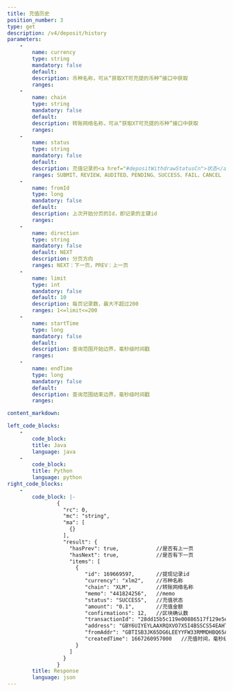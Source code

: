 ```yaml
---
title: 充值历史
position_number: 3
type: get
description: /v4/deposit/history
parameters:
    -
        name: currency
        type: string
        mandatory: false
        default:
        description: 币种名称，可从“获取XT可充提的币种”接口中获取
        ranges:
    -
        name: chain
        type: string
        mandatory: false
        default:
        description: 转账网络名称，可从“获取XT可充提的币种”接口中获取
        ranges:
    -
        name: status
        type: string
        mandatory: false
        default:
        description: 充值记录的<a href="#depositWithdrawStatusCn">状态</a>
        ranges: SUBMIT、REVIEW、AUDITED、PENDING、SUCCESS、FAIL、CANCEL
    -
        name: fromId
        type: long
        mandatory: false
        default:
        description: 上次开始分页的Id，即记录的主键id
        ranges:
    -
        name: direction
        type: string
        mandatory: false
        default: NEXT
        description: 分页方向
        ranges: NEXT：下一页，PREV：上一页
    -
        name: limit
        type: int
        mandatory: false
        default: 10
        description: 每页记录数，最大不超过200
        ranges: 1<=limit<=200
    -
        name: startTime
        type: long
        mandatory: false
        default:
        description: 查询范围开始边界，毫秒级时间戳
        ranges:
    -
        name: endTime
        type: long
        mandatory: false
        default:
        description: 查询范围结束边界，毫秒级时间戳
        ranges:

content_markdown: 

left_code_blocks:
    -
        code_block:
        title: Java
        language: java
    -
        code_block:
        title: Python
        language: python
right_code_blocks:
    -
        code_block: |-
                {
                  "rc": 0,
                  "mc": "string",
                  "ma": [
                    {}
                  ],
                  "result": {
                    "hasPrev": true,            //是否有上一页
                    "hasNext": true,            //是否有下一页
                    "items": [
                      {
                         "id": 169669597,       //提现记录id
                         "currency": "xlm2",    //币种名称
                         "chain": "XLM",        //转账网络名称
                         "memo": "441824256",   //memo
                         "status": "SUCCESS",   //充值状态
                         "amount": "0.1",       //充值金额
                         "confirmations": 12,   //区块确认数
                         "transactionId": "28dd15b5c119e00886517f129e5e1f8283f0286b277bcd3cd1f95f7fd4a1f7fc",   //交易哈希
                         "address": "GBY6UIYEYLAAXRQXVO7X5I4BSSCS54EAHTUILXWMW6ONPM3PNEA3LWEC",     //充值目标地址
                         "fromAddr": "GBTISB3JK65DG6LEEYYFW33RMMDHBQ65AEUPE5VDBTCLYYFS533FTG6Q",    //来源地址
                         "createdTime": 1667260957000   //充值时间，毫秒级时间戳
                      }
                    ]
                  }
                }
        title: Response
        language: json
---
```

